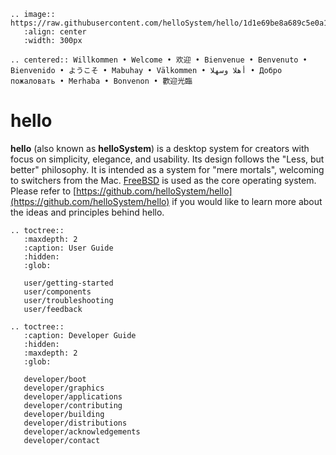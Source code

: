 ```eval_rst
.. image:: https://raw.githubusercontent.com/helloSystem/hello/1d1e69be8a689c5e0a176df821c14f0b49b241a4/branding/hello_variation.svg
   :align: center
   :width: 300px
```

```eval_rst
.. centered:: Willkommen • Welcome • 欢迎 • Bienvenue • Benvenuto • Bienvenido • ようこそ • Mabuhay • Välkommen • أهلا وسهلا • Добро пожаловать • Merhaba • Bonvenon • 歡迎光臨
```

# hello

__hello__ (also known as __helloSystem__) is a desktop system for creators with focus on simplicity, elegance, and usability. Its design follows the "Less, but better" philosophy. It is intended as a system for "mere mortals", welcoming to switchers from the Mac. [FreeBSD](https://www.freebsd.org/) is used as the core operating system. Please refer to [https://github.com/helloSystem/hello](https://github.com/helloSystem/hello) if you would like to learn more about the ideas and principles behind hello.

```eval_rst
.. toctree::
   :maxdepth: 2
   :caption: User Guide
   :hidden:
   :glob:

   user/getting-started
   user/components
   user/troubleshooting
   user/feedback
```

```eval_rst
.. toctree::
   :caption: Developer Guide
   :hidden:
   :maxdepth: 2
   :glob:

   developer/boot
   developer/graphics
   developer/applications
   developer/contributing
   developer/building
   developer/distributions
   developer/acknowledgements
   developer/contact
```
